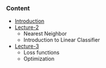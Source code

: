 ### Content
- [Introduction](/Introduction.md)
- [Lecture-2](/Lecture2.md)
  - Nearest Neighbor
  - Introduction to Linear Classifier
- [Lecture-3](/Lecture3.md)
  - Loss functions
  - Optimization